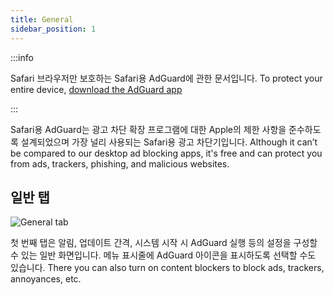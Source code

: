 ```yaml
---
title: General
sidebar_position: 1
---
```


:::info

Safari 브라우저만 보호하는 Safari용 AdGuard에 관한 문서입니다. To protect your entire device, [download the AdGuard app](https://agrd.io/download-kb-adblock)

:::

Safari용 AdGuard는 광고 차단 확장 프로그램에 대한 Apple의 제한 사항을 준수하도록 설계되었으며 가장 널리 사용되는 Safari용 광고 차단기입니다. Although it can’t be compared to our desktop ad blocking apps, it's free and can protect you from ads, trackers, phishing, and malicious websites.

## 일반 탭

![General tab](https://cdn.adtidy.org/public/Adguard/Blog/AG_for_Safari_in-depth_review/General.png)

첫 번째 탭은 알림, 업데이트 간격, 시스템 시작 시 AdGuard 실행 등의 설정을 구성할 수 있는 일반 화면입니다. 메뉴 표시줄에 AdGuard 아이콘을 표시하도록 선택할 수도 있습니다. There you can also turn on content blockers to block ads, trackers, annoyances, etc.
